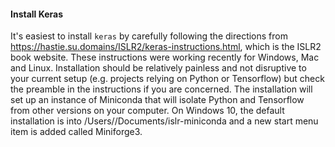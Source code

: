 
#### Install Keras

It's easiest to install `keras` by carefully following the directions from https://hastie.su.domains/ISLR2/keras-instructions.html, which is the ISLR2 book website. These instructions were working recently for Windows, Mac and Linux. Installation should be relatively painless and not disruptive to your current setup (e.g. projects relying on Python or Tensorflow) but check the preamble in the instructions if you are concerned. The installation will set up an instance of Miniconda that will isolate Python and Tensorflow from other versions on your computer. On Windows 10, the default installation is into /Users/<username>/Documents/islr-miniconda and a new start menu item is added called Miniforge3.
